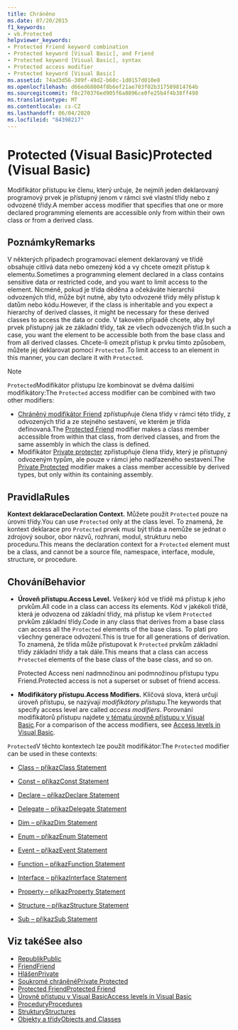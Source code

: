 ```yaml
---
title: Chráněno
ms.date: 07/20/2015
f1_keywords:
- vb.Protected
helpviewer_keywords:
- Protected Friend keyword combination
- Protected keyword [Visual Basic], and Friend
- Protected keyword [Visual Basic], syntax
- Protected access modifier
- Protected keyword [Visual Basic]
ms.assetid: 74ad3d56-309f-49d2-b60c-1d0157d010e8
ms.openlocfilehash: d66ed68004f8b6ef21ae703f02b317589814764b
ms.sourcegitcommit: f8c270376ed905f6a8896ce0fe25b4f4b38ff498
ms.translationtype: MT
ms.contentlocale: cs-CZ
ms.lasthandoff: 06/04/2020
ms.locfileid: "84398217"
---
```

# <a name="protected-visual-basic"></a><span data-ttu-id="2fb5a-102">Protected (Visual Basic)</span><span class="sxs-lookup"><span data-stu-id="2fb5a-102">Protected (Visual Basic)</span></span>

<span data-ttu-id="2fb5a-103">Modifikátor přístupu ke členu, který určuje, že nejmíň jeden deklarovaný programový prvek je přístupný jenom v rámci své vlastní třídy nebo z odvozené třídy.</span><span class="sxs-lookup"><span data-stu-id="2fb5a-103">A member access modifier that specifies that one or more declared programming elements are accessible only from within their own class or from a derived class.</span></span>

## <a name="remarks"></a><span data-ttu-id="2fb5a-104">Poznámky</span><span class="sxs-lookup"><span data-stu-id="2fb5a-104">Remarks</span></span>

<span data-ttu-id="2fb5a-105">V některých případech programovací element deklarovaný ve třídě obsahuje citlivá data nebo omezený kód a vy chcete omezit přístup k elementu.</span><span class="sxs-lookup"><span data-stu-id="2fb5a-105">Sometimes a programming element declared in a class contains sensitive data or restricted code, and you want to limit access to the element.</span></span> <span data-ttu-id="2fb5a-106">Nicméně, pokud je třída děděna a očekáváte hierarchii odvozených tříd, může být nutné, aby tyto odvozené třídy měly přístup k datům nebo kódu.</span><span class="sxs-lookup"><span data-stu-id="2fb5a-106">However, if the class is inheritable and you expect a hierarchy of derived classes, it might be necessary for these derived classes to access the data or code.</span></span> <span data-ttu-id="2fb5a-107">V takovém případě chcete, aby byl prvek přístupný jak ze základní třídy, tak ze všech odvozených tříd.</span><span class="sxs-lookup"><span data-stu-id="2fb5a-107">In such a case, you want the element to be accessible both from the base class and from all derived classes.</span></span> <span data-ttu-id="2fb5a-108">Chcete-li omezit přístup k prvku tímto způsobem, můžete jej deklarovat pomocí `Protected` .</span><span class="sxs-lookup"><span data-stu-id="2fb5a-108">To limit access to an element in this manner, you can declare it with `Protected`.</span></span>

> [!NOTE]
> <span data-ttu-id="2fb5a-109">`Protected`Modifikátor přístupu lze kombinovat se dvěma dalšími modifikátory:</span><span class="sxs-lookup"><span data-stu-id="2fb5a-109">The `Protected` access modifier can be combined with two other modifiers:</span></span>
>
> - <span data-ttu-id="2fb5a-110">[Chráněný modifikátor Friend](protected-friend.md) zpřístupňuje člena třídy v rámci této třídy, z odvozených tříd a ze stejného sestavení, ve kterém je třída definovaná.</span><span class="sxs-lookup"><span data-stu-id="2fb5a-110">The [Protected Friend](protected-friend.md) modifier makes a class member accessible from within that class, from derived classes, and from the same assembly in which the class is defined.</span></span>
> - <span data-ttu-id="2fb5a-111">Modifikátor [Private protecter](private-protected.md) zpřístupňuje člena třídy, který je přístupný odvozeným typům, ale pouze v rámci jeho nadřazeného sestavení.</span><span class="sxs-lookup"><span data-stu-id="2fb5a-111">The [Private Protected](private-protected.md) modifier makes a class member accessible by derived types, but only within its containing assembly.</span></span>

## <a name="rules"></a><span data-ttu-id="2fb5a-112">Pravidla</span><span class="sxs-lookup"><span data-stu-id="2fb5a-112">Rules</span></span>

<span data-ttu-id="2fb5a-113">**Kontext deklarace**</span><span class="sxs-lookup"><span data-stu-id="2fb5a-113">**Declaration Context.**</span></span> <span data-ttu-id="2fb5a-114">Můžete použít `Protected` pouze na úrovni třídy.</span><span class="sxs-lookup"><span data-stu-id="2fb5a-114">You can use `Protected` only at the class level.</span></span> <span data-ttu-id="2fb5a-115">To znamená, že kontext deklarace pro `Protected` prvek musí být třída a nemůže se jednat o zdrojový soubor, obor názvů, rozhraní, modul, strukturu nebo proceduru.</span><span class="sxs-lookup"><span data-stu-id="2fb5a-115">This means the declaration context for a `Protected` element must be a class, and cannot be a source file, namespace, interface, module, structure, or procedure.</span></span>

## <a name="behavior"></a><span data-ttu-id="2fb5a-116">Chování</span><span class="sxs-lookup"><span data-stu-id="2fb5a-116">Behavior</span></span>

- <span data-ttu-id="2fb5a-117">**Úroveň přístupu.**</span><span class="sxs-lookup"><span data-stu-id="2fb5a-117">**Access Level.**</span></span> <span data-ttu-id="2fb5a-118">Veškerý kód ve třídě má přístup k jeho prvkům.</span><span class="sxs-lookup"><span data-stu-id="2fb5a-118">All code in a class can access its elements.</span></span> <span data-ttu-id="2fb5a-119">Kód v jakékoli třídě, která je odvozena od základní třídy, má přístup ke všem `Protected` prvkům základní třídy.</span><span class="sxs-lookup"><span data-stu-id="2fb5a-119">Code in any class that derives from a base class can access all the `Protected` elements of the base class.</span></span> <span data-ttu-id="2fb5a-120">To platí pro všechny generace odvození.</span><span class="sxs-lookup"><span data-stu-id="2fb5a-120">This is true for all generations of derivation.</span></span> <span data-ttu-id="2fb5a-121">To znamená, že třída může přistupovat k `Protected` prvkům základní třídy základní třídy a tak dále.</span><span class="sxs-lookup"><span data-stu-id="2fb5a-121">This means that a class can access `Protected` elements of the base class of the base class, and so on.</span></span>

     <span data-ttu-id="2fb5a-122">Protected Access není nadmnožinou ani podmnožinou přístupu typu Friend.</span><span class="sxs-lookup"><span data-stu-id="2fb5a-122">Protected access is not a superset or subset of friend access.</span></span>

- <span data-ttu-id="2fb5a-123">**Modifikátory přístupu.**</span><span class="sxs-lookup"><span data-stu-id="2fb5a-123">**Access Modifiers.**</span></span> <span data-ttu-id="2fb5a-124">Klíčová slova, která určují úroveň přístupu, se nazývají *modifikátory přístupu*.</span><span class="sxs-lookup"><span data-stu-id="2fb5a-124">The keywords that specify access level are called *access modifiers*.</span></span> <span data-ttu-id="2fb5a-125">Porovnání modifikátorů přístupu najdete [v tématu úrovně přístupu v Visual Basic](../../programming-guide/language-features/declared-elements/access-levels.md).</span><span class="sxs-lookup"><span data-stu-id="2fb5a-125">For a comparison of the access modifiers, see [Access levels in Visual Basic](../../programming-guide/language-features/declared-elements/access-levels.md).</span></span>

<span data-ttu-id="2fb5a-126">`Protected`V těchto kontextech lze použít modifikátor:</span><span class="sxs-lookup"><span data-stu-id="2fb5a-126">The `Protected` modifier can be used in these contexts:</span></span>

- [<span data-ttu-id="2fb5a-127">Class – příkaz</span><span class="sxs-lookup"><span data-stu-id="2fb5a-127">Class Statement</span></span>](../statements/class-statement.md)

- [<span data-ttu-id="2fb5a-128">Const – příkaz</span><span class="sxs-lookup"><span data-stu-id="2fb5a-128">Const Statement</span></span>](../statements/const-statement.md)

- [<span data-ttu-id="2fb5a-129">Declare – příkaz</span><span class="sxs-lookup"><span data-stu-id="2fb5a-129">Declare Statement</span></span>](../statements/declare-statement.md)

- [<span data-ttu-id="2fb5a-130">Delegate – příkaz</span><span class="sxs-lookup"><span data-stu-id="2fb5a-130">Delegate Statement</span></span>](../statements/delegate-statement.md)

- [<span data-ttu-id="2fb5a-131">Dim – příkaz</span><span class="sxs-lookup"><span data-stu-id="2fb5a-131">Dim Statement</span></span>](../statements/dim-statement.md)

- [<span data-ttu-id="2fb5a-132">Enum – příkaz</span><span class="sxs-lookup"><span data-stu-id="2fb5a-132">Enum Statement</span></span>](../statements/enum-statement.md)

- [<span data-ttu-id="2fb5a-133">Event – příkaz</span><span class="sxs-lookup"><span data-stu-id="2fb5a-133">Event Statement</span></span>](../statements/event-statement.md)

- [<span data-ttu-id="2fb5a-134">Function – příkaz</span><span class="sxs-lookup"><span data-stu-id="2fb5a-134">Function Statement</span></span>](../statements/function-statement.md)

- [<span data-ttu-id="2fb5a-135">Interface – příkaz</span><span class="sxs-lookup"><span data-stu-id="2fb5a-135">Interface Statement</span></span>](../statements/interface-statement.md)

- [<span data-ttu-id="2fb5a-136">Property – příkaz</span><span class="sxs-lookup"><span data-stu-id="2fb5a-136">Property Statement</span></span>](../statements/property-statement.md)

- [<span data-ttu-id="2fb5a-137">Structure – příkaz</span><span class="sxs-lookup"><span data-stu-id="2fb5a-137">Structure Statement</span></span>](../statements/structure-statement.md)

- [<span data-ttu-id="2fb5a-138">Sub – příkaz</span><span class="sxs-lookup"><span data-stu-id="2fb5a-138">Sub Statement</span></span>](../statements/sub-statement.md)

## <a name="see-also"></a><span data-ttu-id="2fb5a-139">Viz také</span><span class="sxs-lookup"><span data-stu-id="2fb5a-139">See also</span></span>

- [<span data-ttu-id="2fb5a-140">Republik</span><span class="sxs-lookup"><span data-stu-id="2fb5a-140">Public</span></span>](public.md)
- [<span data-ttu-id="2fb5a-141">Friend</span><span class="sxs-lookup"><span data-stu-id="2fb5a-141">Friend</span></span>](friend.md)
- [<span data-ttu-id="2fb5a-142">Hlášen</span><span class="sxs-lookup"><span data-stu-id="2fb5a-142">Private</span></span>](private.md)
- [<span data-ttu-id="2fb5a-143">Soukromé chráněné</span><span class="sxs-lookup"><span data-stu-id="2fb5a-143">Private Protected</span></span>](private-protected.md)
- [<span data-ttu-id="2fb5a-144">Protected Friend</span><span class="sxs-lookup"><span data-stu-id="2fb5a-144">Protected Friend</span></span>](protected-friend.md)
- [<span data-ttu-id="2fb5a-145">Úrovně přístupu v Visual Basic</span><span class="sxs-lookup"><span data-stu-id="2fb5a-145">Access levels in Visual Basic</span></span>](../../programming-guide/language-features/declared-elements/access-levels.md)
- [<span data-ttu-id="2fb5a-146">Procedury</span><span class="sxs-lookup"><span data-stu-id="2fb5a-146">Procedures</span></span>](../../programming-guide/language-features/procedures/index.md)
- [<span data-ttu-id="2fb5a-147">Struktury</span><span class="sxs-lookup"><span data-stu-id="2fb5a-147">Structures</span></span>](../../programming-guide/language-features/data-types/structures.md)
- [<span data-ttu-id="2fb5a-148">Objekty a třídy</span><span class="sxs-lookup"><span data-stu-id="2fb5a-148">Objects and Classes</span></span>](../../programming-guide/language-features/objects-and-classes/index.md)
